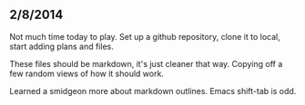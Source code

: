 2/8/2014
-

Not much time today to play.   Set up a github repository, clone it to local, start adding plans and files.

These files should be markdown, it's just cleaner that way.  Copying off a few random views of how it should work.

Learned a smidgeon more about markdown outlines.  Emacs shift-tab is odd.
